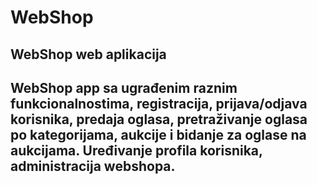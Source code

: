 # WebShop
WebShop web aplikacija
-------------------------------------------------------------------
WebShop app sa ugrađenim raznim funkcionalnostima, registracija,
prijava/odjava korisnika, predaja oglasa, pretraživanje oglasa po
kategorijama, aukcije i bidanje za oglase na aukcijama. 
Uređivanje profila korisnika, administracija webshopa.
-------------------------------------------------------------------
